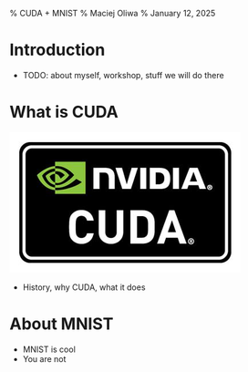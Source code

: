 % CUDA + MNIST
% Maciej Oliwa
% January 12, 2025

# Introduction

- TODO: about myself, workshop, stuff we will do there

# What is CUDA

<section>
  <img src="./assets/Nvidia_CUDA_logo.jpg" alt="CUDA logo">
</section>

- History, why CUDA, what it does

# About MNIST

- MNIST is cool
- You are not

